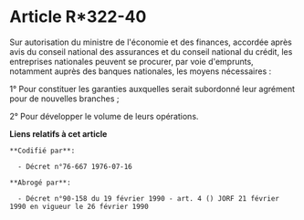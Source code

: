 # Article R*322-40

Sur autorisation du ministre de l'économie et des finances, accordée après avis du conseil national des assurances et du
conseil national du crédit, les entreprises nationales peuvent se procurer, par voie d'emprunts, notamment auprès des banques
nationales, les moyens nécessaires :

1° Pour constituer les garanties auxquelles serait subordonné leur agrément pour de nouvelles branches ;

2° Pour développer le volume de leurs opérations.

**Liens relatifs à cet article**

	**Codifié par**:

	  - Décret n°76-667 1976-07-16

	**Abrogé par**:

	  - Décret n°90-158 du 19 février 1990 - art. 4 () JORF 21 février 1990 en vigueur le 26 février 1990
